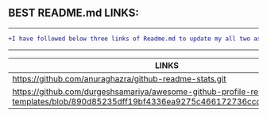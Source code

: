## BEST README.md LINKS:
_____
```diff
+I have followed below three links of Readme.md to update my all two assignments. Currently i have used only those which can be suitable for updating the assignment.
```
______

|LINKS  |
|-------|
|https://github.com/anuraghazra/github-readme-stats.git|<BR/>|
|https://github.com/durgeshsamariya/awesome-github-profile-readme-templates/blob/890d85235dff19bf4336ea9275c466172736ccda/kmhmubin.md|

